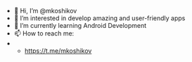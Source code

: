 - 👋 Hi, I’m @mkoshikov
- 👀 I’m interested in develop amazing and user-friendly apps
- 🌱 I’m currently learning Android Development
- 📫 How to reach me:
- - https://t.me/mkoshikov

<!---
mkoshikov/mkoshikov is a ✨ special ✨ repository because its `README.md` (this file) appears on your GitHub profile.
You can click the Preview link to take a look at your changes.
--->

